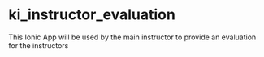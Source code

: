 # ki_instructor_evaluation
This Ionic App will be used by the main instructor to provide an evaluation for the instructors
